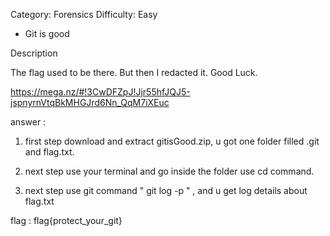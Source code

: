 Category: Forensics
Difficulty: Easy


- Git is good


Description

The flag used to be there. But then I redacted it. Good Luck. 

https://mega.nz/#!3CwDFZpJ!Jjr55hfJQJ5-jspnyrnVtqBkMHGJrd6Nn_QqM7iXEuc


answer : 

1. first step download and extract gitisGood.zip, u got one folder filled .git and flag.txt.

2. next step use your terminal and go inside the folder use cd command.

3. next step use git command " git log -p " , and u get log details about flag.txt


flag : flag{protect_your_git}